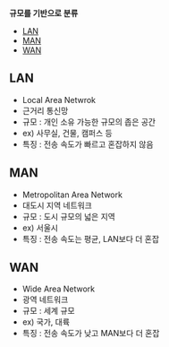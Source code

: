 **규모를 기반으로 분류**
- [LAN](#lan)
- [MAN](#man)
- [WAN](#wan)

## LAN
- Local Area Netwrok
- 근거리 통신망
- 규모 : 개인 소유 가능한 규모의 좁은 공간
- ex) 사무실, 건물, 캠퍼스 등
- 특징 : 전송 속도가 빠르고 혼잡하지 않음

## MAN
- Metropolitan Area Network
- 대도시 지역 네트워크
- 규모 : 도시 규모의 넓은 지역
- ex) 서울시
- 특징 : 전송 속도는 평균, LAN보다 더 혼잡
 
## WAN
- Wide Area Network
- 광역 네트워크
- 규모 : 세계 규모
- ex) 국가, 대륙
- 특징 : 전송 속도가 낮고 MAN보다 더 혼잡
